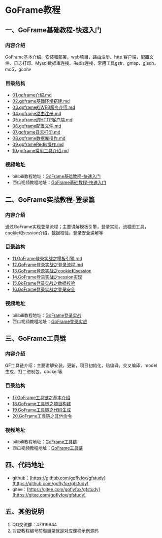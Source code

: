 # GoFrame教程

## 一、GoFrame基础教程-快速入门

### 内容介绍

GoFrame基本介绍，安装和部署，web项目，路由注册、http 客户端，配置文件、日志打印、Mysql数据库连接、Redis连接，常用工具gstr，gmap，gjson，md5，gconv

### 目录结构

* [01.goframe介绍.md](doc_basic/01.goframe介绍.md)
* [02.goframe基础环境搭建.md](doc_basic/02.goframe基础环境搭建.md)
* [03.goframe的WEB服务介绍.md](doc_basic/03.goframe的WEB服务介绍.md)
* [04.goframe路由注册.md](doc_basic/04.goframe路由注册.md)
* [05.goframe的HTTP客户端.md](doc_basic/05.goframe的HTTP客户端.md)
* [06.goframe配置文件.md](doc_basic/06.goframe配置文件.md)
* [07.goframe日志打印.md](doc_basic/07.goframe日志打印.md)
* [08.goframe数据库操作.md](doc_basic/08.goframe数据库操作.md)
* [09.goframeRedis操作.md](doc_basic/09.goframeRedis操作.md)
* [10.goframe常用工具介绍.md](doc_basic/10.goframe常用工具介绍.md)

### 视频地址

* bilibili教程地址：[GoFrame基础教程-快速入门](https://www.bilibili.com/video/bv157411Z7Le)
* 西瓜视频教程地址：[GoFrame基础教程-快速入门](https://www.ixigua.com/pseries/6809290943603147278/)

## 二、GoFrame实战教程-登录篇

### 内容介绍

通过GoFrame实现登录流程；主要讲解模板引擎，登录实现，流程图工具，cookie和session介绍，数据校验，登录安全讲解等

### 目录结构

* [11.GoFrame登录实战之模板引擎.md](doc_login/11.GoFrame登录实战之模板引擎.md)
* [12.GoFrame登录实战之登录流程.md](doc_login/12.GoFrame登录实战之登录流程.md)
* [13.GoFrame登录实战之cookie和session](doc_login/13.GoFrame登录实战之cookie和session.md)
* [14.GoFrame登录实战之session实现](doc_login/14.GoFrame登录实战之session实现.md)
* [15.GoFrame登录实战之数据校验](doc_login/15.GoFrame登录实战之数据校验.md)
* [16.GoFrame登录实战之登录安全](doc_login/16.GoFrame登录实战之登录安全.md)

### 视频地址

* bilibili教程地址：[GoFrame登录实战](https://www.bilibili.com/video/BV1oT4y1G7ge/)
* 西瓜视频教程地址：[GoFrame登录实战](https://www.ixigua.com/pseries/6817125437332783629/)


## 三、GoFrame工具链

### 内容介绍

GF工具链介绍：主要讲解安装，更新，项目初始化，热编译，交叉编译，model生成，打二进制包，docker等

### 目录结构

* [17.GoFrame工具链之基本介绍](doc_gf_tool_chain/17.GoFrame工具链之基本介绍.md)
* [18.GoFrame工具链之项目构建](doc_gf_tool_chain/18.GoFrame工具链之项目构建.md)
* [19.GoFrame工具链之代码生成](doc_gf_tool_chain/19.GoFrame工具链之代码生成.md)
* [20.GoFrame工具链之其他命令](doc_gf_tool_chain/20.GoFrame工具链之其他命令.md)

### 视频地址

* bilibili教程地址：[GoFrame工具链](https://www.bilibili.com/video/BV1YK4y1b7W8/)
* 西瓜视频教程地址：[GoFrame工具链](https://www.ixigua.com/pseries/6820830321651483148/)


## 四、代码地址

* github：[https://github.com/goflyfox/gfstudy](https://github.com/goflyfox/gfstudy)
* gitee：[https://gitee.com/goflyfox/gfstudy](https://gitee.com/goflyfox/gfstudy)


## 五、其他说明

1. QQ交流群：47919644
2. 对应教程编号前缀目录就是对应课程示例源码

